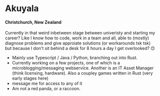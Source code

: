# Akuyala
#### Christchurch, New Zealand

Currently in that weird inbetween stage between univeristy and starting my career? Like I know how to code, work in a team and all, able to (mostly) diagnose problems and give approiate solutions (or workarounds tsk tsk) but because I don't sit behind a desk for 8 hours a day I get overlooked? 🙃

- Mainly use Typescript / Java / Python, branching out into Rust.
- Currently working on a few projects, one of which is a microblogging/messaging webservice. Another is an IT Asset Manager (think licensing, hardware). Also a coupley games written in Rust (very early stages here)
- message me for access to any of it
- Am not a red panda, or a raccoon.

<!---
Akuyala/Akuyala is a ✨ special ✨ repository because its `README.md` (this file) appears on your GitHub profile.
You can click the Preview link to take a look at your changes.
--->
